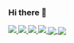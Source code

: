 ### Hi there 👋

<a href="https://twitter.com/ottimorosi">
<img src="https://img.shields.io/twitter/follow/ottimorosi?style=for-the-badge&label=%40ottimorosi&logo=twitter&logoColor=c297ff&labelColor=white&color=c297ff">
</a>
<a href="https://www.linkedin.com/in/matteorosi/">
<img src="https://img.shields.io/badge/-matteo%20rosi-blue?style=for-the-badge&logo=Linkedin&logoColor=c297ff&labelColor=white&color=white">
</a>
<a href="mailto:matteo.rosi@gmail.com">
<img src="https://img.shields.io/badge/matteo.rosi@gmail.com-0078D4?style=for-the-badge&logo=Microsoft-Outlook&logoColor=c297ff&labelColor=white&color=white">
</a>
<a href="https://keybase.io/ottimo">
<img src="https://img.shields.io/keybase/pgp/ottimo?style=for-the-badge&logoColor=c297ff&labelColor=white&color=c297ff">
</a>

<a href="https://github.com/ottimo">
  <img align="center" src="https://github-readme-stats.vercel.app/api?username=ottimo&count_private=true&show_icons=true&theme=buefy" />
</a>
<a href="https://github.com/ottimo">
  <img align="center" src="https://github-readme-stats.vercel.app/api/top-langs/?username=ottimo&layout=compact&theme=buefy&langs_count=8" />
</a>

<!--
**ottimo/ottimo** is a ✨ _special_ ✨ repository because its `README.md` (this file) appears on your GitHub profile.

Here are some ideas to get you started:

- 🔭 I’m currently working on ...
- 🌱 I’m currently learning ...
- 👯 I’m looking to collaborate on ...
- 🤔 I’m looking for help with ...
- 💬 Ask me about ...
- 📫 How to reach me: ...
- 😄 Pronouns: ...
- ⚡ Fun fact: ...
-->
